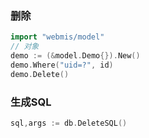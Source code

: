 ### 删除
```go
import "webmis/model"
// 对象
demo := (&model.Demo{}).New()
demo.Where("uid=?", id)
demo.Delete()
```

### 生成SQL
```go
sql,args := db.DeleteSQL()
```